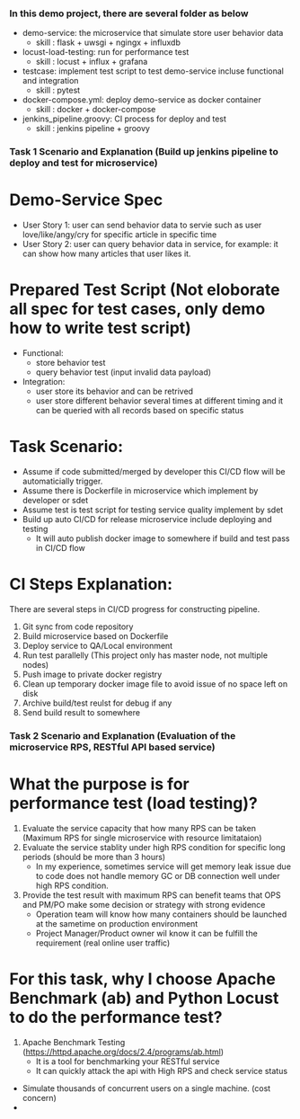 ### In this demo project, there are several folder as below
 - demo-service: the microservice that simulate store user behavior data
    - skill : flask + uwsgi + ngingx + influxdb 
 - locust-load-testing: run for performance test
    - skill : locust + influx + grafana
 - testcase: implement test script to test demo-service incluse functional and integration
    - skill : pytest
 - docker-compose.yml: deploy demo-service as docker container
    - skill : docker + docker-compose
 - jenkins_pipeline.groovy: CI process for deploy and test
    - skill : jenkins pipeline + groovy

### Task 1 Scenario and Explanation (Build up jenkins pipeline to deploy and test for microservice)

# Demo-Service Spec
 - User Story 1: user can send behavior data to servie such as user love/like/angy/cry for specific article in specific time
 - User Story 2: user can query behavior data in service, for example: it can show how many articles that user likes it. 

# Prepared Test Script (Not eloborate all spec for test cases, only demo how to write test script)
 - Functional: 
    - store behavior test
    - query behavior test (input invalid data payload)
 - Integration:
    - user store its behavior and can be retrived
    - user store different behavior several times at different timing and it can be queried with all records based on specific status

# Task Scenario: 
 - Assume if code submitted/merged by developer this CI/CD flow will be automaticially trigger.
 - Assume there is Dockerfile in microservice which implement by developer or sdet
 - Assume test is test script for testing service quality implement by sdet
 - Build up auto CI/CD for release microservice include deploying and testing
    - It will auto publish docker image to somewhere if build and test pass in CI/CD flow

# CI Steps Explanation:
There are several steps in CI/CD progress for constructing pipeline.
 1. Git sync from code repository
 2. Build microservice based on Dockerfile
 3. Deploy service to QA/Local environment
 4. Run test parallelly (This project only has master node, not multiple nodes)
 5. Push image to private docker registry
 6. Clean up temporary docker image file to avoid issue of no space left on disk 
 7. Archive build/test reulst for debug if any 
 8. Send build result to somewhere 

### Task 2 Scenario and Explanation (Evaluation of the microservice RPS, RESTful API based service)

# What the purpose is for performance test (load testing)?
 1. Evaluate the service capacity that how many RPS can be taken (Maximum RPS for single microservice with resource limitataion)
 2. Evaluate the service stablity under high RPS condition for specific long periods (should be more than 3 hours)
    - In my experience, sometimes service will get memory leak issue due to code does not handle memory GC or DB connection well under high RPS condition.
 3. Provide the test result with maximum RPS can benefit teams that OPS and PM/PO make some  decision or strategy with strong evidence
    - Operation team will know how many containers should be launched at the sametime on production environment
    - Project Manager/Product owner wil know it can be fulfill the requirement (real online user traffic)

# For this task, why I choose Apache Benchmark (ab) and Python Locust to do the performance test?
 1. Apache Benchmark Testing (https://httpd.apache.org/docs/2.4/programs/ab.html)
    - It is a tool for benchmarking your RESTful service
    - It can quickly attack the api with High RPS and check service status
 - Simulate thousands of concurrent users on a single machine. (cost concern)
 - 
